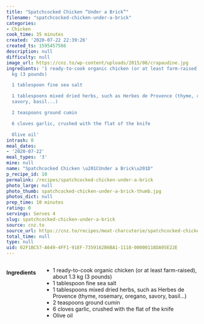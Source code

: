 ```yaml
---
title: "Spatchcocked Chicken “Under a Brick”"
filename: "spatchcocked-chicken-under-a-brick"
categories:
- Chicken
cook_time: 35 minutes
created: '2020-07-22 22:39:26'
created_ts: 1595457566
description: null
difficulty: null
image_url: https://cnz.to/wp-content/uploads/2015/08/crapaudine.jpg
ingredients: '1 ready-to-cook organic chicken (or at least farm-raised), about 1.3
  kg (3 pounds)

  1 tablespoon fine sea salt

  1 tablespoons mixed dried herbs, such as Herbes de Provence (thyme, rosemary, oregano,
  savory, basil...)

  2 teaspoons ground cumin

  6 cloves garlic, crushed with the flat of the knife

  Olive oil'
intrash: 0
meal_dates:
- '2020-07-22'
meal_types: '3'
mine: null
name: "Spatchcocked Chicken \u201CUnder a Brick\u201D"
p_recipe_id: 10
permalink: /recipes/spatchcocked-chicken-under-a-brick
photo_large: null
photo_thumb: spatchcocked-chicken-under-a-brick-thumb.jpg
photos_dict: null
prep_time: 10 minutes
rating: 0
servings: Serves 4
slug: spatchcocked-chicken-under-a-brick
source: cnz.to
source_url: https://cnz.to/recipes/meat-charcuterie/spatchcocked-chicken-under-a-brick-recipe/
total_time: null
type: null
uid: 02F1BC57-A649-4FF1-91EF-7359162B6BA1-1118-00000118DA95E22E
---
```

<div class="large-8 medium-7 columns" id="writeup">	</div><!-- #writeup -->
</div><!-- #row-one -->
<div class="row" id="row-two">	<div class="medium-4 small-5 columns" id="ingredients"><h4>Ingredients</h4><div class="box box-ingredients content"><ul>
<li>1 ready-to-cook organic chicken (or at least farm-raised), about 1.3 kg (3 pounds)</li>
<li>1 tablespoon fine sea salt</li>
<li>1 tablespoons mixed dried herbs, such as Herbes de Provence (thyme, rosemary, oregano, savory, basil...)</li>
<li>2 teaspoons ground cumin</li>
<li>6 cloves garlic, crushed with the flat of the knife</li>
<li>Olive oil</li>
</ul>
</div>	</div>	<div class="medium-6 small-7 columns" id="directions">	</div>
